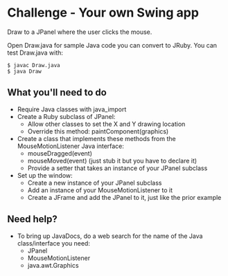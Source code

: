 # Challenge - Your own Swing app

Draw to a JPanel where the user clicks the mouse.

Open Draw.java for sample Java code you can convert to JRuby.  You can test Draw.java with:

    $ javac Draw.java
    $ java Draw


## What you'll need to do

* Require Java classes with java_import
* Create a Ruby subclass of JPanel:
  * Allow other classes to set the X and Y drawing location
  * Override this method: paintComponent(graphics)
* Create a class that implements these methods from the MouseMotionListener Java interface:
  * mouseDragged(event)
  * mouseMoved(event) (just stub it but you have to declare it)
  * Provide a setter that takes an instance of your JPanel subclass
* Set up the window:
  * Create a new instance of your JPanel subclass
  * Add an instance of your MouseMotionListener to it
  * Create a JFrame and add the JPanel to it, just like the prior example


## Need help?

* To bring up JavaDocs, do a web search for the name of the Java class/interface you need:
  * JPanel
  * MouseMotionListener
  * java.awt.Graphics
